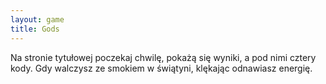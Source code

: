 ```yaml
---
layout: game
title: Gods
---
```


Na stronie tytułowej poczekaj chwilę, pokażą się wyniki, a pod nimi 
cztery 
kody. Gdy walczysz ze smokiem w świątyni, klękając odnawiasz 
energię.
